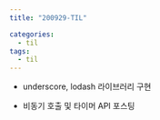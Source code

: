 ```yaml
---
title: "200929-TIL"

categories:
  - til
tags:
  - til
---
```


- underscore, lodash 라이브러리 구현

- 비동기 호출 및 타이머 API 포스팅
